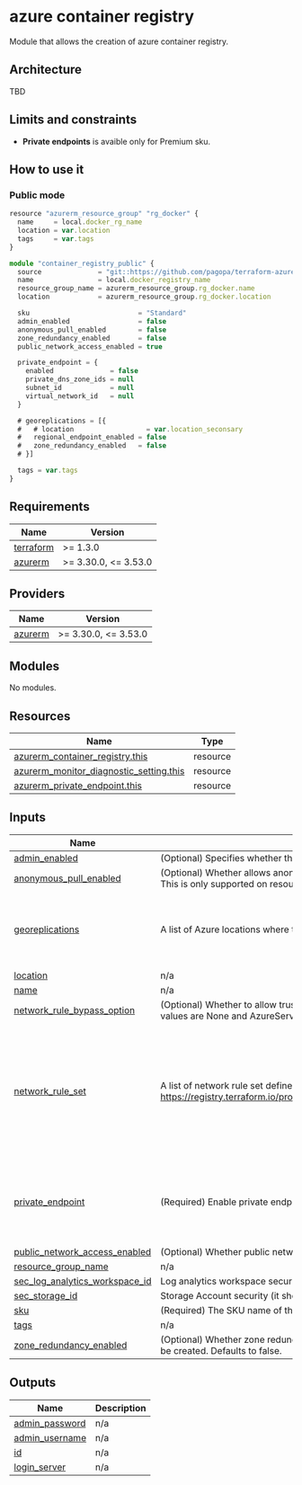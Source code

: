 # azure container registry

Module that allows the creation of azure container registry.

## Architecture

TBD

## Limits and constraints

- **Private endpoints** is avaible only for Premium sku.

## How to use it

### Public mode

```ts
resource "azurerm_resource_group" "rg_docker" {
  name     = local.docker_rg_name
  location = var.location
  tags     = var.tags
}

module "container_registry_public" {
  source              = "git::https://github.com/pagopa/terraform-azurerm-v3.git//container_registry?ref=v3.15.0"
  name                = local.docker_registry_name
  resource_group_name = azurerm_resource_group.rg_docker.name
  location            = azurerm_resource_group.rg_docker.location

  sku                           = "Standard"
  admin_enabled                 = false
  anonymous_pull_enabled        = false
  zone_redundancy_enabled       = false
  public_network_access_enabled = true

  private_endpoint = {
    enabled              = false
    private_dns_zone_ids = null
    subnet_id            = null
    virtual_network_id   = null
  }

  # georeplications = [{
  #   # location                  = var.location_seconsary
  #   regional_endpoint_enabled = false
  #   zone_redundancy_enabled   = false
  # }]

  tags = var.tags
}

```

<!-- markdownlint-disable -->
<!-- BEGINNING OF PRE-COMMIT-TERRAFORM DOCS HOOK -->
## Requirements

| Name | Version |
|------|---------|
| <a name="requirement_terraform"></a> [terraform](#requirement\_terraform) | >= 1.3.0 |
| <a name="requirement_azurerm"></a> [azurerm](#requirement\_azurerm) | >= 3.30.0, <= 3.53.0 |

## Providers

| Name | Version |
|------|---------|
| <a name="provider_azurerm"></a> [azurerm](#provider\_azurerm) | >= 3.30.0, <= 3.53.0 |

## Modules

No modules.

## Resources

| Name | Type |
|------|------|
| [azurerm_container_registry.this](https://registry.terraform.io/providers/hashicorp/azurerm/latest/docs/resources/container_registry) | resource |
| [azurerm_monitor_diagnostic_setting.this](https://registry.terraform.io/providers/hashicorp/azurerm/latest/docs/resources/monitor_diagnostic_setting) | resource |
| [azurerm_private_endpoint.this](https://registry.terraform.io/providers/hashicorp/azurerm/latest/docs/resources/private_endpoint) | resource |

## Inputs

| Name | Description | Type | Default | Required |
|------|-------------|------|---------|:--------:|
| <a name="input_admin_enabled"></a> [admin\_enabled](#input\_admin\_enabled) | (Optional) Specifies whether the admin user is enabled. Defaults to false. | `bool` | `false` | no |
| <a name="input_anonymous_pull_enabled"></a> [anonymous\_pull\_enabled](#input\_anonymous\_pull\_enabled) | (Optional) Whether allows anonymous (unauthenticated) pull access to this Container Registry? Defaults to false. This is only supported on resources with the Standard or Premium SKU. | `bool` | `false` | no |
| <a name="input_georeplications"></a> [georeplications](#input\_georeplications) | A list of Azure locations where the container registry should be geo-replicated. | <pre>list(object({<br>    location                  = string<br>    regional_endpoint_enabled = bool<br>    zone_redundancy_enabled   = bool<br>  }))</pre> | `[]` | no |
| <a name="input_location"></a> [location](#input\_location) | n/a | `string` | n/a | yes |
| <a name="input_name"></a> [name](#input\_name) | n/a | `string` | n/a | yes |
| <a name="input_network_rule_bypass_option"></a> [network\_rule\_bypass\_option](#input\_network\_rule\_bypass\_option) | (Optional) Whether to allow trusted Azure services to access a network restricted Container Registry? Possible values are None and AzureServices. Defaults to AzureServices. | `string` | `"AzureServices"` | no |
| <a name="input_network_rule_set"></a> [network\_rule\_set](#input\_network\_rule\_set) | A list of network rule set defined at https://registry.terraform.io/providers/hashicorp/azurerm/latest/docs/resources/container_registry#network_rule_set | <pre>list(object({<br>    default_action = string<br>    ip_rule = list(object({<br>      action   = string<br>      ip_range = string<br>    }))<br>    virtual_network = list(object({<br>      action    = string<br>      subnet_id = string<br>    }))<br>  }))</pre> | <pre>[<br>  {<br>    "default_action": "Deny",<br>    "ip_rule": [],<br>    "virtual_network": []<br>  }<br>]</pre> | no |
| <a name="input_private_endpoint"></a> [private\_endpoint](#input\_private\_endpoint) | (Required) Enable private endpoint with required params | <pre>object({<br>    enabled              = bool<br>    virtual_network_id   = string<br>    subnet_id            = string<br>    private_dns_zone_ids = list(string)<br>  })</pre> | n/a | yes |
| <a name="input_public_network_access_enabled"></a> [public\_network\_access\_enabled](#input\_public\_network\_access\_enabled) | (Optional) Whether public network access is allowed for the container registry. Defaults to true. | `bool` | `true` | no |
| <a name="input_resource_group_name"></a> [resource\_group\_name](#input\_resource\_group\_name) | n/a | `string` | n/a | yes |
| <a name="input_sec_log_analytics_workspace_id"></a> [sec\_log\_analytics\_workspace\_id](#input\_sec\_log\_analytics\_workspace\_id) | Log analytics workspace security (it should be in a different subscription). | `string` | `null` | no |
| <a name="input_sec_storage_id"></a> [sec\_storage\_id](#input\_sec\_storage\_id) | Storage Account security (it should be in a different subscription). | `string` | `null` | no |
| <a name="input_sku"></a> [sku](#input\_sku) | (Required) The SKU name of the container registry. Possible values are Basic, Standard and Premium. | `string` | `"Basic"` | no |
| <a name="input_tags"></a> [tags](#input\_tags) | n/a | `map(any)` | n/a | yes |
| <a name="input_zone_redundancy_enabled"></a> [zone\_redundancy\_enabled](#input\_zone\_redundancy\_enabled) | (Optional) Whether zone redundancy is enabled for this Container Registry? Changing this forces a new resource to be created. Defaults to false. | `string` | `false` | no |

## Outputs

| Name | Description |
|------|-------------|
| <a name="output_admin_password"></a> [admin\_password](#output\_admin\_password) | n/a |
| <a name="output_admin_username"></a> [admin\_username](#output\_admin\_username) | n/a |
| <a name="output_id"></a> [id](#output\_id) | n/a |
| <a name="output_login_server"></a> [login\_server](#output\_login\_server) | n/a |
<!-- END OF PRE-COMMIT-TERRAFORM DOCS HOOK -->
